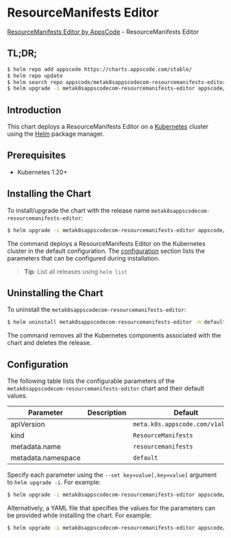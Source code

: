 # ResourceManifests Editor

[ResourceManifests Editor by AppsCode](https://appscode.com) - ResourceManifests Editor

## TL;DR;

```bash
$ helm repo add appscode https://charts.appscode.com/stable/
$ helm repo update
$ helm search repo appscode/metak8sappscodecom-resourcemanifests-editor --version=v0.15.0
$ helm upgrade -i metak8sappscodecom-resourcemanifests-editor appscode/metak8sappscodecom-resourcemanifests-editor -n default --create-namespace --version=v0.15.0
```

## Introduction

This chart deploys a ResourceManifests Editor on a [Kubernetes](http://kubernetes.io) cluster using the [Helm](https://helm.sh) package manager.

## Prerequisites

- Kubernetes 1.20+

## Installing the Chart

To install/upgrade the chart with the release name `metak8sappscodecom-resourcemanifests-editor`:

```bash
$ helm upgrade -i metak8sappscodecom-resourcemanifests-editor appscode/metak8sappscodecom-resourcemanifests-editor -n default --create-namespace --version=v0.15.0
```

The command deploys a ResourceManifests Editor on the Kubernetes cluster in the default configuration. The [configuration](#configuration) section lists the parameters that can be configured during installation.

> **Tip**: List all releases using `helm list`

## Uninstalling the Chart

To uninstall the `metak8sappscodecom-resourcemanifests-editor`:

```bash
$ helm uninstall metak8sappscodecom-resourcemanifests-editor -n default
```

The command removes all the Kubernetes components associated with the chart and deletes the release.

## Configuration

The following table lists the configurable parameters of the `metak8sappscodecom-resourcemanifests-editor` chart and their default values.

|     Parameter      | Description |                   Default                   |
|--------------------|-------------|---------------------------------------------|
| apiVersion         |             | <code>meta.k8s.appscode.com/v1alpha1</code> |
| kind               |             | <code>ResourceManifests</code>              |
| metadata.name      |             | <code>resourcemanifests</code>              |
| metadata.namespace |             | <code>default</code>                        |


Specify each parameter using the `--set key=value[,key=value]` argument to `helm upgrade -i`. For example:

```bash
$ helm upgrade -i metak8sappscodecom-resourcemanifests-editor appscode/metak8sappscodecom-resourcemanifests-editor -n default --create-namespace --version=v0.15.0 --set apiVersion=meta.k8s.appscode.com/v1alpha1
```

Alternatively, a YAML file that specifies the values for the parameters can be provided while
installing the chart. For example:

```bash
$ helm upgrade -i metak8sappscodecom-resourcemanifests-editor appscode/metak8sappscodecom-resourcemanifests-editor -n default --create-namespace --version=v0.15.0 --values values.yaml
```
